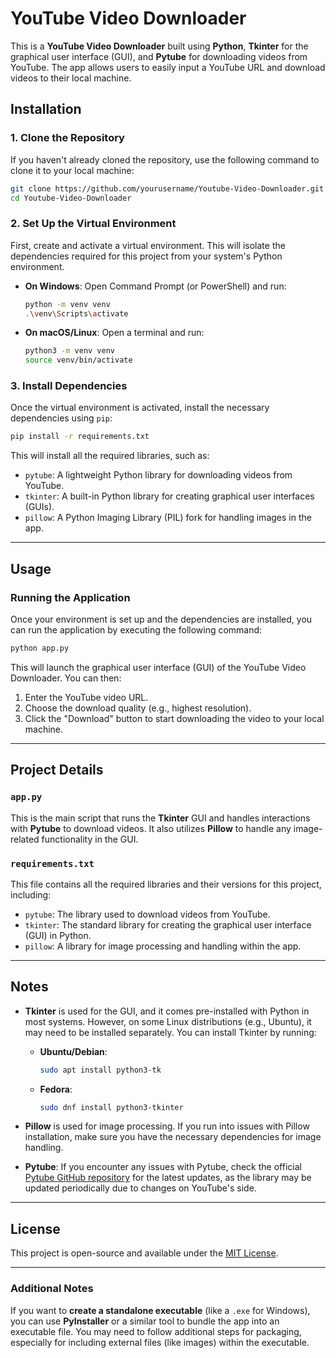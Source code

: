 # YouTube Video Downloader

This is a **YouTube Video Downloader** built using **Python**, **Tkinter** for the graphical user interface (GUI), and **Pytube** for downloading videos from YouTube. The app allows users to easily input a YouTube URL and download videos to their local machine.


## Installation

### 1. Clone the Repository

If you haven't already cloned the repository, use the following command to clone it to your local machine:

```bash
git clone https://github.com/yourusername/Youtube-Video-Downloader.git
cd Youtube-Video-Downloader
```

### 2. Set Up the Virtual Environment

First, create and activate a virtual environment. This will isolate the dependencies required for this project from your system's Python environment.

- **On Windows**:
  Open Command Prompt (or PowerShell) and run:

  ```bash
  python -m venv venv
  .\venv\Scripts\activate
  ```

- **On macOS/Linux**:
  Open a terminal and run:

  ```bash
  python3 -m venv venv
  source venv/bin/activate
  ```

### 3. Install Dependencies

Once the virtual environment is activated, install the necessary dependencies using `pip`:

```bash
pip install -r requirements.txt
```

This will install all the required libraries, such as:

- `pytube`: A lightweight Python library for downloading videos from YouTube.
- `tkinter`: A built-in Python library for creating graphical user interfaces (GUIs).
- `pillow`: A Python Imaging Library (PIL) fork for handling images in the app.

---

## Usage

### Running the Application

Once your environment is set up and the dependencies are installed, you can run the application by executing the following command:

```bash
python app.py
```

This will launch the graphical user interface (GUI) of the YouTube Video Downloader. You can then:

1. Enter the YouTube video URL.
2. Choose the download quality (e.g., highest resolution).
3. Click the "Download" button to start downloading the video to your local machine.

---

## Project Details

### `app.py`

This is the main script that runs the **Tkinter** GUI and handles interactions with **Pytube** to download videos. It also utilizes **Pillow** to handle any image-related functionality in the GUI.

### `requirements.txt`

This file contains all the required libraries and their versions for this project, including:

- `pytube`: The library used to download videos from YouTube.
- `tkinter`: The standard library for creating the graphical user interface (GUI) in Python.
- `pillow`: A library for image processing and handling within the app.

---

## Notes

- **Tkinter** is used for the GUI, and it comes pre-installed with Python in most systems. However, on some Linux distributions (e.g., Ubuntu), it may need to be installed separately. You can install Tkinter by running:

  - **Ubuntu/Debian**:
    ```bash
    sudo apt install python3-tk
    ```

  - **Fedora**:
    ```bash
    sudo dnf install python3-tkinter
    ```

- **Pillow** is used for image processing. If you run into issues with Pillow installation, make sure you have the necessary dependencies for image handling.

- **Pytube**: If you encounter any issues with Pytube, check the official [Pytube GitHub repository](https://github.com/pytube/pytube) for the latest updates, as the library may be updated periodically due to changes on YouTube's side.

---

## License

This project is open-source and available under the [MIT License](LICENSE).

---

### Additional Notes

If you want to **create a standalone executable** (like a `.exe` for Windows), you can use **PyInstaller** or a similar tool to bundle the app into an executable file. You may need to follow additional steps for packaging, especially for including external files (like images) within the executable.

